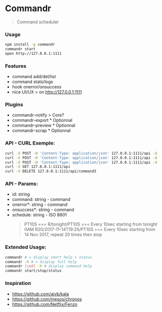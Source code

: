 # Commandr
> Command scheduler

### Usage
```bash
npm install -g commandr
commandr start
open http://127.0.0.1:1111
```

### Features
- command add/del/list
- command stats/logs
- hook onerror/onsuccess
- nice UI/UX > on http://127.0.0.1:1111

### Plugins
- commandr-notify > Core?
- commandr-export * Optionnal
- commandr-preview * Optionnal
- commandr-scrap * Optionnal

### API - CURL Exemple:
```bash
curl -X POST -H 'Content-Type: application/json' 127.0.0.1:1111/api -d '{ "id": "command1", "command": "echo 1", "schedule": "R/2017-11-17T00:00:00.000Z/PT10S" }'
curl -X POST -H 'Content-Type: application/json' 127.0.0.1:1111/api -d '{ "id": "command2" }'
curl -X POST -H 'Content-Type: application/json' 127.0.0.1:1111/api -d '{ "id": "command3", "command": "echo 1", "schedule": "R/2017-11-17T00:00:00.000Z/PT10S" }'
curl -X GET 127.0.0.1:1111/api
curl -X DELETE 127.0.0.1:1111/api/command3
```

### API - Params:
- id: string
- command: string - command
- onerror*: string - command
- onsuccess*: string - command
- schedule: string - ISO 8601
  > PT10S === R/tonight/PT10S === Every 10sec starting from tonight 0AM
  > R20/2017-11-14T19:25/PT10S === Every 10sec starting from 14 Nov 2017, repeat 20 times then stop

### Extended Usage:
```bash
commandr # > display short help + status
commandr -h # > display full help
commandr [cmd] -h # display command help
commandr start/stop/status
```

### Inspiration
- https://github.com/ajvb/kala
- https://github.com/mesos/chronos
- https://github.com/Netflix/Fenzo
